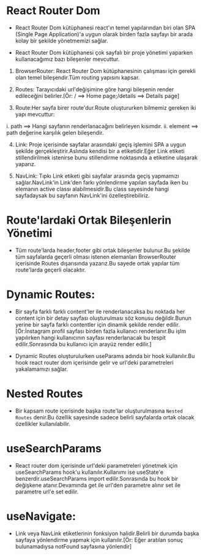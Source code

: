 # React Router Dom

- React Router Dom kütüphanesi react'ın temel yapılarından biri olan SPA (Single Page Application)'a uygun olarak birden fazla sayfayı bir arada kolay bir şekilde yönetmemizi sağlar.

- React Router Dom kütüphanesi çok sayfalı bir proje yönetimi yaparken kullanacağımız bazı bileşenler mevcuttur.

1. BrowserRouter: React Router Dom kütüphanesinin çalışması için gerekli olan temel bileşendir.Tüm routing yapısını kapsar.

2. Routes: Tarayıcıdaki url'değişimine göre hangi bileşenin render edileceğini belirler.[Ör: / ==> Home page;/details ==> Details page]

3. Route:Her sayfa birer route'dur.Route oluştururken bilmemiz gereken iki yapı mevcuttur:

i. path ==> Hangi sayfanın renderlanacağını belirleyen kısımdır.
ii. element ==> path değerine karşılık gelen bileşendir.

4. Link: Proje içerisinde sayfalar arasındaki geçiş işlemini SPA a uygun şekilde gerçekleştirir.Aslında kendisi bir a etiketidir.Eğer Link etiketi stillendirilmek istenirse bunu stillendirme noktasında a etiketine ulaşarak yaparız.

5. NavLink: Tıpkı Link etiketi gibi sayfalar arasında geçiş yapmamızı sağlar.NavLink'in Link'den farkı yönlendirme yapılan sayfada iken bu elemanın active classı alabilmesidir.Bu class sayesinde hangi sayfadaysak bu sayfanın NavLink'ini özelleştirebiliriz.

# Route'lardaki Ortak Bileşenlerin Yönetimi

- Tüm route'larda header,footer gibi ortak bileşenler bulunur.Bu şekilde tüm sayfalarda geçerli olması istenen elemanları BrowserRouter içerisinde Routes dışarısında yazarız.Bu sayede ortak yapılar tüm route'larda geçerli olacaktır.

# Dynamic Routes:

- Bir sayfa farklı farklı content'ler ile renderlanacaksa bu noktada her content için bir detay sayfası oluşturulması söz konusu değildir.Bunun yerine bir sayfa farklı contentler için dinamik şekilde render edilir.[Ör:İnstagram profil sayfası birden fazla kullanıcı renderlanır.Bu işlm yapılırken hangi kullanıcının sayfası renderlanacak bu tespit edilir.Sonrasında bu kullanıcı için arayüz render edilir.]

- Dynamic Routes oluşturulurken useParams adında bir hook kullanılır.Bu hook react router dom içerisinde gelir ve url'deki parametreleri yakalamamızı sağlar.

# Nested Routes

- Bir kapsam route içerisinde başka route'lar oluşturulmasına `Nested Routes` denir.Bu özellik sayesinde sadece belirli sayfalarda ortak olacak özellikler kullanılabilir.

# useSearchParams

- React router dom içerisinde url'deki parametreleri yönetmek için useSearchParams hook'u kullanılır.Kullanımı ise useState'e benzerdir.useSearchParams import edilir.Sonrasında bu hook bir değişkene atanır.Devamında get ile url'den parametre alınır set ile parametre url'e set edilir.

# useNavigate:

- Link veya NavLink etiketlerinin fonksiyon halidir.Belirli bir durumda başka sayfaya yönlendirme yapmak için kullanılır.[Ör: Eğer aratılan sonuç bulunamadıysa notFound sayfasına yönlendir]
